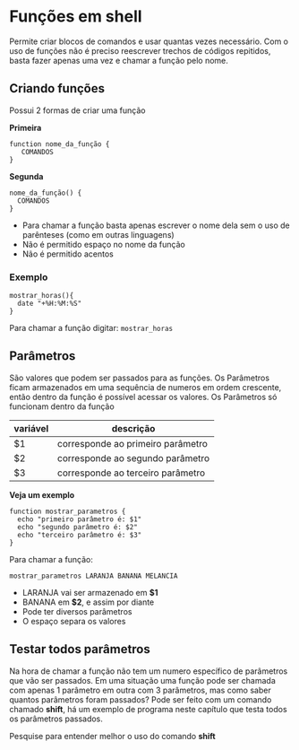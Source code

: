 # Funções em shell

Permite criar blocos de comandos e usar quantas vezes necessário.
Com o uso de funções não é preciso reescrever trechos de códigos repitidos, basta fazer apenas uma vez e chamar a função pelo nome.

## Criando funções
Possui 2 formas de criar uma função

**Primeira**
```
function nome_da_função {
   COMANDOS
}
```

**Segunda**
```
nome_da_função() {
  COMANDOS
}
```

* Para chamar a função basta apenas escrever o nome dela sem o uso de parênteses (como em outras linguagens)
* Não é permitido espaço no nome da função
* Não é permitido acentos

### Exemplo
```
mostrar_horas(){
  date "+%H:%M:%S"
}
```
Para chamar a função digitar: `mostrar_horas`

## Parâmetros 

São valores que podem ser passados para as funções.
Os Parâmetros ficam armazenados em uma sequência de numeros em ordem crescente, então dentro da função é possível acessar os valores.
Os Parâmetros só funcionam dentro da função


variável | descrição
---------|----------
$1       | corresponde ao primeiro parâmetro 
$2       | corresponde ao segundo parâmetro 
$3       | corresponde ao terceiro parâmetro 

**Veja um exemplo**
```
function mostrar_parametros {
  echo "primeiro parâmetro é: $1"
  echo "segundo parâmetro é: $2"
  echo "terceiro parâmetro é: $3"
}
```
Para chamar a função:

`mostrar_parametros LARANJA BANANA MELANCIA`

* LARANJA vai ser armazenado em **$1**
* BANANA em **$2**, e assim por diante
* Pode ter diversos parâmetros
* O espaço separa os valores

## Testar todos parâmetros
 Na hora de chamar a função não tem um numero específico de parâmetros que vão ser passados.
 Em uma situação uma função pode ser chamada com apenas 1 parâmetro em outra com 3 parâmetros, mas como saber quantos parâmetros foram passados?
 Pode ser feito com um comando chamado **shift**, há um exemplo de programa neste capítulo que testa todos os parâmetros passados.

Pesquise para entender melhor o uso do comando **shift**

